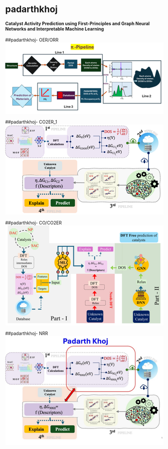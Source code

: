 # padarthkhoj
#### Catalyst Activity Prediction using First-Principles and Graph Neural Networks and Interpretable Machine Learning

##padarthkhoj- OER/ORR
![OER/ORR](images/pi-pipeline.png)



##padarthkhoj- CO2ER_1
![Part I Workflow](images/CO2ER.png)




##padarthkhoj- CO/CO2ER
![Part I Workflow](images/CO_CO2ER.jpg)




##padarthkhoj- NRR
![Part I Workflow](images/NRR.jpg)
